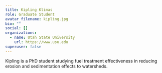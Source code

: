 ```yaml
---
title: Kipling Klimas
role: Graduate Student
avatar_filename: kipling.jpg
bio: ""
social: []
organizations:
  - name: Utah State University
    url: https://www.usu.edu
superuser: false
---
```

<!--StartFragment-->

K﻿ipling is a PhD student studying fuel treatment effectiveness in reducing erosion and sedimentation effects to watersheds.

<!--EndFragment-->